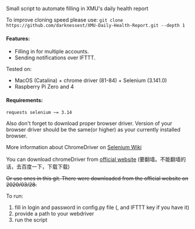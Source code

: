 Small script to automate filling in XMU's daily health report

To improve cloning speed please use:
`git clone https://github.com/darknessest/XMU-Daily-Health-Report.git --depth 1`

#### Features:
 - Filling in for multiple accounts.
 - Sending notifications over IFTTT.


Tested on:
 - MacOS (Catalina) + chrome driver (81-84) + Selenium (3.141.0)
 - Raspberry Pi Zero and 4


#### Requirements:
```
requests selenium ~= 3.14
```
Also don't forget to download proper browser driver. Version of your browser driver should be the same(or higher) as your
currently installed browser. 

More information about ChromeDriver on [Selenium Wiki](https://github.com/SeleniumHQ/selenium/wiki/ChromeDriver)

You can download chromeDriver from [official website](https://sites.google.com/a/chromium.org/chromedriver/downloads)
(要翻墙。不能翻墙的话，去百度一下，下载下载)

~~Or use ones in this git. There were downloaded from the official website on 2020/03/28.~~

To run:
1) fill in login and password in config.py file (, and IFTTT key if you have it) 
2) provide a path to your webdriver
3) run the script
